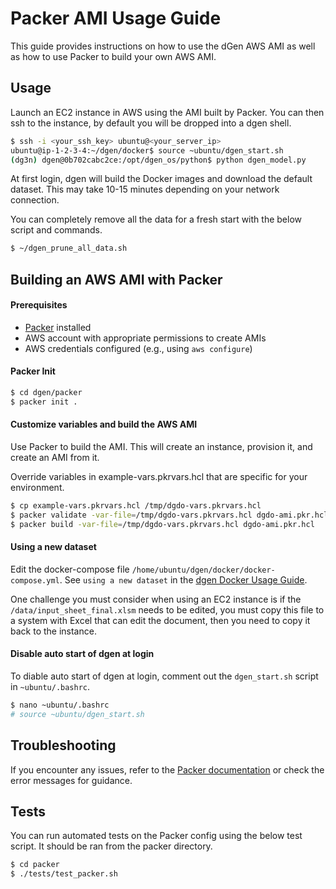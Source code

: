 # Packer AMI Usage Guide

This guide provides instructions on how to use the dGen AWS AMI as well as how to use Packer to build your own AWS AMI.

## Usage

Launch an EC2 instance in AWS using the AMI built by Packer.  You can then ssh to the instance, by default you will be dropped into a dgen shell.

```bash
$ ssh -i <your_ssh_key> ubuntu@<your_server_ip>
ubuntu@ip-1-2-3-4:~/dgen/docker$ source ~ubuntu/dgen_start.sh
(dg3n) dgen@0b702cabc2ce:/opt/dgen_os/python$ python dgen_model.py
```

At first login, dgen will build the Docker images and download the default dataset.  This may take 10-15 minutes depending on your network connection.

You can completely remove all the data for a fresh start with the below script and commands.

```bash
$ ~/dgen_prune_all_data.sh
```

## Building an AWS AMI with Packer

#### Prerequisites

- [Packer](https://www.packer.io/downloads) installed
- AWS account with appropriate permissions to create AMIs
- AWS credentials configured (e.g., using `aws configure`)

#### Packer Init

```bash
$ cd dgen/packer
$ packer init .
```

#### Customize variables and build the AWS AMI

Use Packer to build the AMI. This will create an instance, provision it, and create an AMI from it.

Override variables in example-vars.pkrvars.hcl that are specific for your environment.

```bash
$ cp example-vars.pkrvars.hcl /tmp/dgdo-vars.pkrvars.hcl
$ packer validate -var-file=/tmp/dgdo-vars.pkrvars.hcl dgdo-ami.pkr.hcl
$ packer build -var-file=/tmp/dgdo-vars.pkrvars.hcl dgdo-ami.pkr.hcl
```

#### Using a new dataset

Edit the docker-compose file `/home/ubuntu/dgen/docker/docker-compose.yml`.  See `using a new dataset` in the [dgen Docker Usage Guide](../dgen/README.md).

One challenge you must consider when using an EC2 instance is if the `/data/input_sheet_final.xlsm` needs to be edited, you must copy this file to a system with Excel that can edit the document, then you need to copy it back to the instance.

#### Disable auto start of dgen at login

To diable auto start of dgen at login, comment out the `dgen_start.sh` script in `~ubuntu/.bashrc`.

```bash
$ nano ~ubuntu/.bashrc
# source ~ubuntu/dgen_start.sh
```

## Troubleshooting

If you encounter any issues, refer to the [Packer documentation](https://www.packer.io/docs) or check the error messages for guidance.

## Tests

You can run automated tests on the Packer config using the below test script.  It should be ran from the packer directory.

```bash
$ cd packer
$ ./tests/test_packer.sh
```